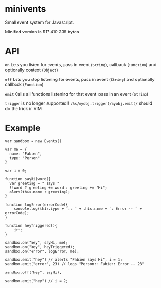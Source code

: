 minivents
=========

Small event system for Javascript.

Minified version is ~~517~~ ~~419~~ 338 bytes

API
===

`on`
    Lets you listen for events, 
    pass in event (`String`), callback (`Function`) and optionally context (`Object`)
    
`off`
    Lets you stop listening for events, 
    pass in event (`String`) and optionally callback (`Function`)
    
`emit`
    Calls all functions listening for that event, 
    pass in an event (`String`)
    
`trigger` is no longer supported!!
`:%s/myobj.trigger(/myobj.emit(/` should do the trick in VIM
    
Example
=======

    var sandbox = new Events()

    var me = {
      name: "Fabien",
      type: "Person"
    }
    
    var i = 0;
    
    function sayHi(word){
      var greeting = " says "
      !!word ? greeting += word : greeting += "Hi";
      alert(this.name + greeting);
    }
    
    function logError(errorCode){
        console.log(this.type + ":: " + this.name + ": Error -- " + errorCode);
    }
    
    function heyTriggered(){
        i++; 
    }
  
    sandbox.on("hey", sayHi, me);
    sandbox.on("hey", heyTriggered);
    sandbox.on("error", logError, me);

    sandbox.emit("hey") // alerts "Fabien says Hi", i = 1;
    sandbox.emit("error", 23) // logs "Person:: Fabien: Error -- 23"
    
    sandbox.off("hey", sayHi);
    
    sandbox.emit("hey") // i = 2;

    


